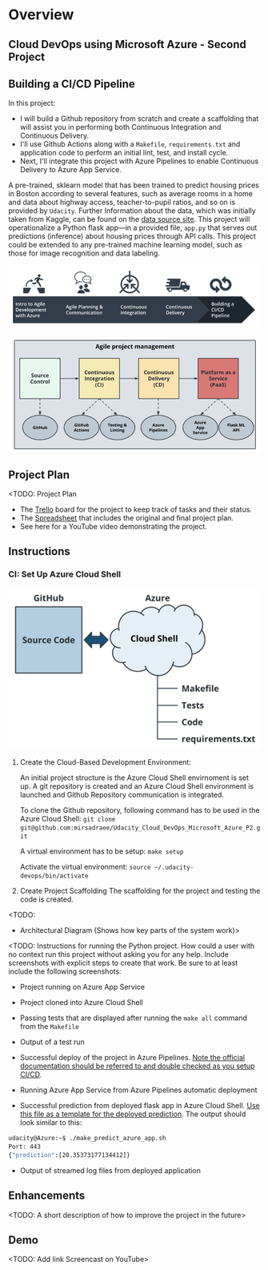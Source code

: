 # Overview
## Cloud DevOps using Microsoft Azure - Second Project
## Building a CI/CD Pipeline

In this project:
- I will build a Github repository from scratch and create a scaffolding that will assist you in performing both Continuous Integration and Continuous Delivery. 
- I'll use Github Actions along with a `Makefile`, `requirements.txt` and application code to perform an initial lint, test, and install cycle. 
- Next, I'll integrate this project with Azure Pipelines to enable Continuous Delivery to Azure App Service.

A pre-trained, sklearn model that has been trained to predict housing prices in Boston according to several features, such as average rooms in a home and data about highway access, teacher-to-pupil ratios, and so on is provided by `Udacity`. Further Information about the data, which was initially taken from Kaggle, can be found on the [data source site](https://www.kaggle.com/c/boston-housing). 
This project will operationalize a Python flask app—in a provided file, `app.py` that serves out predictions (inference) about housing prices through API calls. This project could be extended to any pre-trained machine learning model, such as those for image recognition and data labeling.


![Overview](./images/CICD_Pipeline.png "Overview")

![Overview](./images/Agile_Project_Management.png "Overview")

## Project Plan
<TODO: Project Plan

* The [Trello](https://trello.com/b/F1yeX3wd/building-a-ci-cd-pipeline) board for the project to keep track of tasks and their status.
* The [Spreadsheet](project-management.xlsx) that includes the original and final project plan.
* See here for a YouTube video demonstrating the project.


## Instructions
### CI: Set Up Azure Cloud Shell
![ACS](./images/azure-cloud-shell.png "SCS")

1. Create the Cloud-Based Development Environment:

   An initial project structure is the Azure Cloud Shell envirnoment is set up. A git repository is created and an Azure Cloud Shell environment is launched and Github Repository communication is integrated.

   To clone the Github repository, following command has to be used in the Azure Cloud Shell:
   `git clone git@github.com:mirsadraee/Udacity_Cloud_DevOps_Microsoft_Azure_P2.git`

   A virtual environment has to be setup:
   `make setup`

   Activate the virtual environment:
   `source ~/.udacity-devops/bin/activate`



2. Create Project Scaffolding
   The scaffolding for the project and testing the code is created.

<TODO:  
* Architectural Diagram (Shows how key parts of the system work)>

<TODO:  Instructions for running the Python project.  How could a user with no context run this project without asking you for any help.  Include screenshots with explicit steps to create that work. Be sure to at least include the following screenshots:

* Project running on Azure App Service

* Project cloned into Azure Cloud Shell

* Passing tests that are displayed after running the `make all` command from the `Makefile`

* Output of a test run

* Successful deploy of the project in Azure Pipelines.  [Note the official documentation should be referred to and double checked as you setup CI/CD](https://docs.microsoft.com/en-us/azure/devops/pipelines/ecosystems/python-webapp?view=azure-devops).

* Running Azure App Service from Azure Pipelines automatic deployment

* Successful prediction from deployed flask app in Azure Cloud Shell.  [Use this file as a template for the deployed prediction](https://github.com/udacity/nd082-Azure-Cloud-DevOps-Starter-Code/blob/master/C2-AgileDevelopmentwithAzure/project/starter_files/flask-sklearn/make_predict_azure_app.sh).
The output should look similar to this:

```bash
udacity@Azure:~$ ./make_predict_azure_app.sh
Port: 443
{"prediction":[20.35373177134412]}
```

* Output of streamed log files from deployed application

> 

## Enhancements

<TODO: A short description of how to improve the project in the future>

## Demo 

<TODO: Add link Screencast on YouTube>


